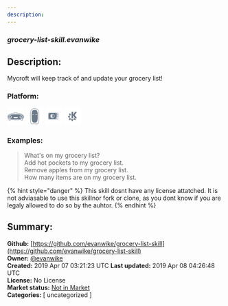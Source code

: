 ```yaml
---
description: 
---
```


### _grocery-list-skill.evanwike_  
## Description:  
Mycroft will keep track of and update your grocery list!  
  
### Platform:  
 ![Mark I](../.gitbook/assets/mark-1-icon.png)  ![Mark II](../.gitbook/assets/mark-2-icon.png)  ![Picroft](../.gitbook/assets/picroft-icon.png)  ![plasmoid](../.gitbook/assets/kde.png)   
### Examples:  
> What's on my grocery list?  
> Add hot pockets to my grocery list.  
> Remove apples from my grocery list.  
> How many items are on my grocery list.  
  
{% hint style="danger" %}
This skill dosnt have any license attatched. It is not adviasable to use this skillnor fork or clone, as you dont know if you are legaly allowed to do so by the auhtor.
{% endhint %}
  
## Summary:  
**Github:** [https://github.com/evanwike/grocery-list-skill](https://github.com/evanwike/grocery-list-skill)  
**Owner:** [@evanwike](https://github.com/evanwike)  
**Created:** 2019 Apr 07 03:21:23 UTC  **Last updated:** 2019 Apr 08 04:26:48 UTC  
**License:** No License  
**Market status:** [Not in Market](https://market.mycroft.ai/skill/)  
**Categories:** [ uncategorized ]   
